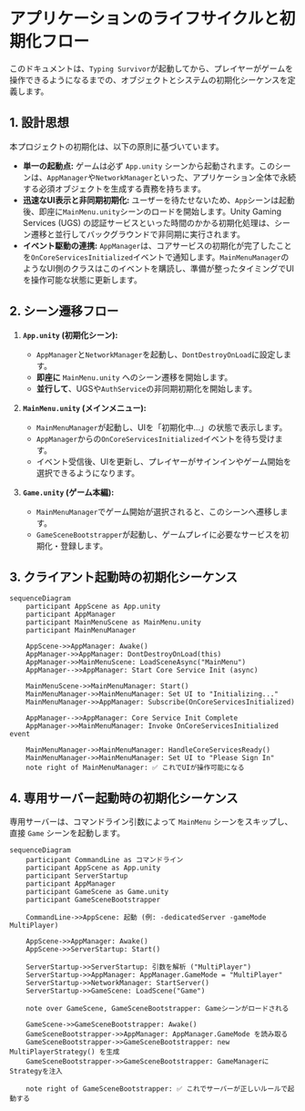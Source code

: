 # **アプリケーションのライフサイクルと初期化フロー**

このドキュメントは、`Typing Survivor`が起動してから、プレイヤーがゲームを操作できるようになるまでの、オブジェクトとシステムの初期化シーケンスを定義します。

## **1. 設計思想**

本プロジェクトの初期化は、以下の原則に基づいています。

*   **単一の起動点:** ゲームは必ず `App.unity` シーンから起動されます。このシーンは、`AppManager`や`NetworkManager`といった、アプリケーション全体で永続する必須オブジェクトを生成する責務を持ちます。
*   **迅速なUI表示と非同期初期化:** ユーザーを待たせないため、`App`シーンは起動後、即座に`MainMenu.unity`シーンのロードを開始します。Unity Gaming Services (UGS) の認証サービスといった時間のかかる初期化処理は、シーン遷移と並行してバックグラウンドで非同期に実行されます。
*   **イベント駆動の連携:** `AppManager`は、コアサービスの初期化が完了したことを`OnCoreServicesInitialized`イベントで通知します。`MainMenuManager`のようなUI側のクラスはこのイベントを購読し、準備が整ったタイミングでUIを操作可能な状態に更新します。

## **2. シーン遷移フロー**

1.  **`App.unity` (初期化シーン):**
    *   `AppManager`と`NetworkManager`を起動し、`DontDestroyOnLoad`に設定します。
    *   **即座に** `MainMenu.unity` へのシーン遷移を開始します。
    *   **並行して**、UGSや`AuthService`の非同期初期化を開始します。

2.  **`MainMenu.unity` (メインメニュー):**
    *   `MainMenuManager`が起動し、UIを「初期化中...」の状態で表示します。
    *   `AppManager`からの`OnCoreServicesInitialized`イベントを待ち受けます。
    *   イベント受信後、UIを更新し、プレイヤーがサインインやゲーム開始を選択できるようになります。

3.  **`Game.unity` (ゲーム本編):**
    *   `MainMenuManager`でゲーム開始が選択されると、このシーンへ遷移します。
    *   `GameSceneBootstrapper`が起動し、ゲームプレイに必要なサービスを初期化・登録します。

## **3. クライアント起動時の初期化シーケンス**

```mermaid
sequenceDiagram
    participant AppScene as App.unity
    participant AppManager
    participant MainMenuScene as MainMenu.unity
    participant MainMenuManager

    AppScene->>AppManager: Awake()
    AppManager->>AppManager: DontDestroyOnLoad(this)
    AppManager->>MainMenuScene: LoadSceneAsync("MainMenu")
    AppManager-->>AppManager: Start Core Service Init (async)

    MainMenuScene->>MainMenuManager: Start()
    MainMenuManager->>MainMenuManager: Set UI to "Initializing..."
    MainMenuManager->>AppManager: Subscribe(OnCoreServicesInitialized)

    AppManager-->>AppManager: Core Service Init Complete
    AppManager->>MainMenuManager: Invoke OnCoreServicesInitialized event

    MainMenuManager->>MainMenuManager: HandleCoreServicesReady()
    MainMenuManager->>MainMenuManager: Set UI to "Please Sign In"
    note right of MainMenuManager: ✅ これでUIが操作可能になる
```

## **4. 専用サーバー起動時の初期化シーケンス**

専用サーバーは、コマンドライン引数によって `MainMenu` シーンをスキップし、直接 `Game` シーンを起動します。

```mermaid
sequenceDiagram
    participant CommandLine as コマンドライン
    participant AppScene as App.unity
    participant ServerStartup
    participant AppManager
    participant GameScene as Game.unity
    participant GameSceneBootstrapper

    CommandLine->>AppScene: 起動 (例: -dedicatedServer -gameMode MultiPlayer)
    
    AppScene->>AppManager: Awake()
    AppScene->>ServerStartup: Start()

    ServerStartup->>ServerStartup: 引数を解析 ("MultiPlayer")
    ServerStartup->>AppManager: AppManager.GameMode = "MultiPlayer"
    ServerStartup->>NetworkManager: StartServer()
    ServerStartup->>GameScene: LoadScene("Game")

    note over GameScene, GameSceneBootstrapper: Gameシーンがロードされる

    GameScene->>GameSceneBootstrapper: Awake()
    GameSceneBootstrapper->>AppManager: AppManager.GameMode を読み取る
    GameSceneBootstrapper->>GameSceneBootstrapper: new MultiPlayerStrategy() を生成
    GameSceneBootstrapper->>GameSceneBootstrapper: GameManagerにStrategyを注入
    
    note right of GameSceneBootstrapper: ✅ これでサーバーが正しいルールで起動する
```

